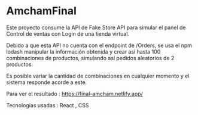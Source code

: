 # AmchamFinal

Este proyecto consume la API de Fake Store API para simular  el panel de Control de ventas con Login  de una tienda virtual.

Debido a que esta API no cuenta con el endpoint de /Orders, se usa el npm lodash  manipular la información obtenida
y  crear así  hasta 100 combinaciones de productos, simulando así pedidos aleatorios de 2 productos.

Es posible variar la cantidad de combinaciones en cualquier momento y el sistema responde acorde a este.

Para ver el resultado : https://final-amcham.netlify.app/


Tecnologías usadas : React , CSS 
